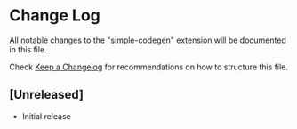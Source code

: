 # Change Log

All notable changes to the "simple-codegen" extension will be documented in this file.

Check [Keep a Changelog](http://keepachangelog.com/) for recommendations on how to structure this file.

## [Unreleased]

- Initial release